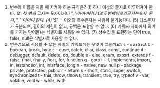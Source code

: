 1. 변수의 이름을 지을 때 지켜야 하는 규칙은?
   (1) 하나 이상의 글자로 이루어져야 한다.
   (2) 첫 번째 글자는 문자이거나 '$', '_'이어야 한다.
   (3) 두 번째 이후의 글자는 숫자, 문자, '$', '_'이어야 한다.
   (4) '$', '_' 이외의 특수문자는 사용이 불가능하다.
   (5) 대소문자가 구분되며, 길이의 제한이 없고, 공백은 포함할 수 없다.
   (6) 키워드(자바에서 의미를 가지는 단어들)는 식별자로 사용할 수 없다.
   (7) 상수 값을 표현하는 단어 true, false, null은 식별자로 사용할 수 없다.
2. 변수명으로 사용할 수 없는 자바의 키워드에는 무엇이 있을까요?
    a - abstract
    b - boolean, break, byte
    c - case, catch, char, class, const, continue
    d - debugger, default, delete, do, double
    e - else, enum, export, extends
    f - false, final, finally, float, for, function
    g - goto
    i - if, implements, import, in, instanceof, int, interface, long
    n - native, new, null
    p - package, private, protected, public
    r - return
    s - short, static, super, switch, synchronized
    t - this, throw, throws, transient, true, try, typeof
    v - var, volatile, void
    w - while, with
